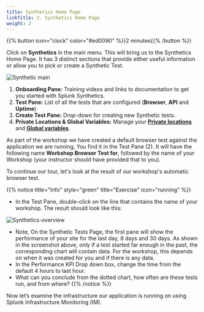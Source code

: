 ```yaml
---
title: Synthetics Home Page
linkTitle: 2. Synthetics Home Page
weight: 2
---
```


{{% button icon="clock" color="#ed0090" %}}2 minutes{{% /button %}}

Click on **Synthetics** in the main menu. This will bring us to the Synthetics Home Page. It has 3 distinct sections that provide either useful information or allow you to pick or create a Synthetic Test.

![Synthetic main](../images/synthetics-main.png)

1. **Onboarding Pane:** Training videos and links to documentation to get you started with Splunk Synthetics.
2. **Test Pane:** List of all the tests that are configured (**Browser**, **API** and **Uptime**)
3. **Create Test Pane:** Drop-down for creating new Synthetic tests.
4. **Private Locations & Global Variables:** Manage your [**Private locations**](https://docs.splunk.com/observability/en/synthetics/test-config/private-locations.html) and [**Global variables**](https://docs.splunk.com/observability/en/synthetics/test-config/global-variables.html).

As part of the workshop we have created a default browser test against the application we are running, You find it in the Test Pane (2). It will have the following name **Workshop Browser Test for**, followed by the name of your Workshop (your instructor should have provided that to you).

To continue our tour, let's look at the result of our workshop's automatic browser test.  

{{% notice title="Info" style="green" title="Exercise" icon="running" %}}

* In the Test Pane, double-click on the line that contains the name of your workshop. The result should look like this:

![Synthetics-overview](../images/synthetics-test-overview.png)

* Note, On the Synthetic Tests Page, the first pane will show the performance of your site for the last day, 8 days and 30 days. As shown in the screenshot above, only if a test started far enough in the past, the corresponding chart will contain data. For the workshop, this depends on when it was created for you and if there is any data.
* In the Performance KPI Drop down box, change the time from the default 4 hours to last hour.  
* What can you conclude from the dotted chart, how often are these tests run, and from where?
{{% /notice %}}

Now let’s examine the infrastructure our application is running on using Splunk Infrastructure Monitoring (IM).